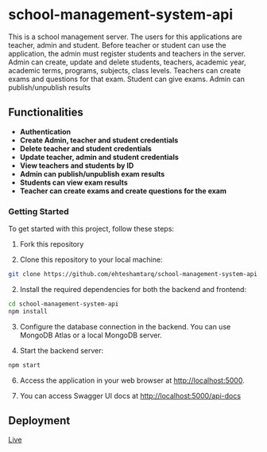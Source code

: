 # school-management-system-api
This is a school management server. The users for this applications are teacher, admin and student. Before teacher or student can use the application, the admin must register students and teachers in the server. Admin can create, update and delete students, teachers, academic year, academic terms, programs, subjects, class levels. Teachers can create exams and questions for that exam. Student can give exams. Admin can publish/unpublish results

## Functionalities

- **Authentication** 
- **Create Admin, teacher and student credentials**
- **Delete teacher and student credentials**
- **Update teacher, admin and student credentials**
- **View teachers and students by ID**
- **Admin can publish/unpublish exam results**
- **Students can view exam results**
- **Teacher can create exams and create questions for the exam**

### Getting Started

To get started with this project, follow these steps:

1. Fork this repository

1. Clone this repository to your local machine:

```bash
git clone https://github.com/ehteshamtarq/school-management-system-api.git
```

2. Install the required dependencies for both the backend and frontend:

```bash
cd school-management-system-api
npm install
```

3. Configure the database connection in the backend. You can use MongoDB Atlas or a local MongoDB server.


4. Start the backend server:

```bash
npm start
```


6. Access the application in your web browser at [http://localhost:5000](http://localhost:5000).

7. You can access Swagger UI docs at [http://localhost:5000/api-docs](http://localhost:5000/api-docs)

## Deployment
[Live](https://school-management-system-api.onrender.com/api-docs/)
